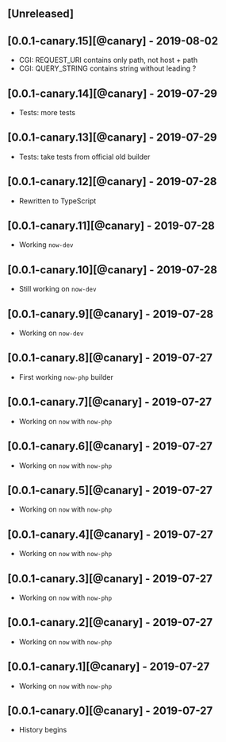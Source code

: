 ## [Unreleased]

## [0.0.1-canary.15][@canary] - 2019-08-02

- CGI: REQUEST_URI contains only path, not host + path
- CGI: QUERY_STRING contains string without leading ?

## [0.0.1-canary.14][@canary] - 2019-07-29

- Tests: more tests

## [0.0.1-canary.13][@canary] - 2019-07-29

- Tests: take tests from official old builder

## [0.0.1-canary.12][@canary] - 2019-07-28

- Rewritten to TypeScript

## [0.0.1-canary.11][@canary] - 2019-07-28

- Working `now-dev`

## [0.0.1-canary.10][@canary] - 2019-07-28

- Still working on `now-dev`

## [0.0.1-canary.9][@canary] - 2019-07-28

- Working on `now-dev`

## [0.0.1-canary.8][@canary] - 2019-07-27

- First working `now-php` builder

## [0.0.1-canary.7][@canary] - 2019-07-27

- Working on `now` with `now-php`

## [0.0.1-canary.6][@canary] - 2019-07-27

- Working on `now` with `now-php`

## [0.0.1-canary.5][@canary] - 2019-07-27

- Working on `now` with `now-php`

## [0.0.1-canary.4][@canary] - 2019-07-27

- Working on `now` with `now-php`

## [0.0.1-canary.3][@canary] - 2019-07-27

- Working on `now` with `now-php`

## [0.0.1-canary.2][@canary] - 2019-07-27

- Working on `now` with `now-php`

## [0.0.1-canary.1][@canary] - 2019-07-27

- Working on `now` with `now-php`

## [0.0.1-canary.0][@canary] - 2019-07-27

- History begins
